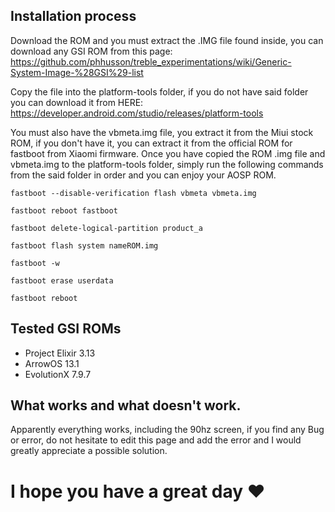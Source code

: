 ## Installation process
Download the ROM and you must extract the .IMG file found inside, you can download any GSI ROM from this page:
https://github.com/phhusson/treble_experimentations/wiki/Generic-System-Image-%28GSI%29-list

Copy the file into the platform-tools folder, if you do not have said folder you can download it from HERE: https://developer.android.com/studio/releases/platform-tools

You must also have the vbmeta.img file, you extract it from the Miui stock ROM, if you don't have it, you can extract it from the official ROM for fastboot from Xiaomi firmware. Once you have copied the ROM .img file and vbmeta.img to the platform-tools folder, simply run the following commands from the said folder in order and you can enjoy your AOSP ROM.

`fastboot --disable-verification flash vbmeta vbmeta.img`

`fastboot reboot fastboot`

`fastboot delete-logical-partition product_a`

`fastboot flash system nameROM.img`

`fastboot -w`

`fastboot erase userdata`

`fastboot reboot`

## Tested GSI ROMs
* Project Elixir 3.13
* ArrowOS 13.1
* EvolutionX 7.9.7

## What works and what doesn't work.
Apparently everything works, including the 90hz screen, if you find any Bug or error, do not hesitate to edit this page and add the error and I would greatly appreciate a possible solution.

# I hope you have a great day ❤️